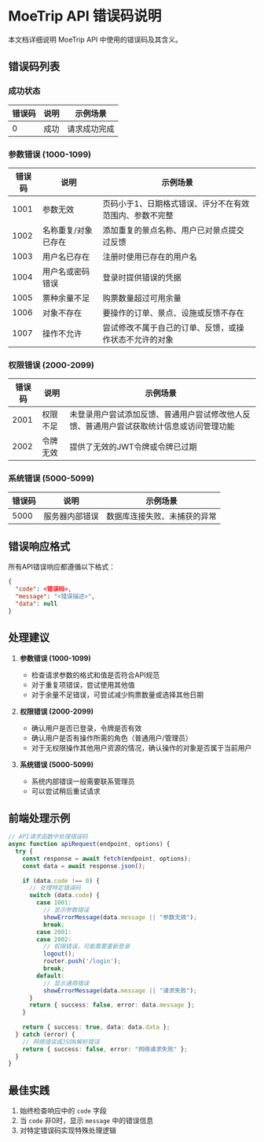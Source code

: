 # MoeTrip API 错误码说明

本文档详细说明 MoeTrip API 中使用的错误码及其含义。

## 错误码列表

### 成功状态
| 错误码 | 说明 | 示例场景 |
|--------|------|----------|
| 0 | 成功 | 请求成功完成 |

### 参数错误 (1000-1099)
| 错误码 | 说明 | 示例场景 |
|--------|------|----------|
| 1001 | 参数无效 | 页码小于1、日期格式错误、评分不在有效范围内、参数不完整 |
| 1002 | 名称重复/对象已存在 | 添加重复的景点名称、用户已对景点提交过反馈 |
| 1003 | 用户名已存在 | 注册时使用已存在的用户名 |
| 1004 | 用户名或密码错误 | 登录时提供错误的凭据 |
| 1005 | 票种余量不足 | 购票数量超过可用余量 |
| 1006 | 对象不存在 | 要操作的订单、景点、设施或反馈不存在 |
| 1007 | 操作不允许 | 尝试修改不属于自己的订单、反馈，或操作状态不允许的对象 |

### 权限错误 (2000-2099)
| 错误码 | 说明 | 示例场景 |
|--------|------|----------|
| 2001 | 权限不足 | 未登录用户尝试添加反馈、普通用户尝试修改他人反馈、普通用户尝试获取统计信息或访问管理功能 |
| 2002 | 令牌无效 | 提供了无效的JWT令牌或令牌已过期 |

### 系统错误 (5000-5099)
| 错误码 | 说明 | 示例场景 |
|--------|------|----------|
| 5000 | 服务器内部错误 | 数据库连接失败、未捕获的异常 |

## 错误响应格式

所有API错误响应都遵循以下格式：

```json
{
  "code": <错误码>,
  "message": "<错误描述>",
  "data": null
}
```

## 处理建议

1. **参数错误 (1000-1099)**
   - 检查请求参数的格式和值是否符合API规范
   - 对于重复项错误，尝试使用其他值
   - 对于余量不足错误，可尝试减少购票数量或选择其他日期

2. **权限错误 (2000-2099)**
   - 确认用户是否已登录，令牌是否有效
   - 确认用户是否有操作所需的角色（普通用户/管理员）
   - 对于无权限操作其他用户资源的情况，确认操作的对象是否属于当前用户

3. **系统错误 (5000-5099)**
   - 系统内部错误一般需要联系管理员
   - 可以尝试稍后重试请求

## 前端处理示例

```typescript
// API请求函数中处理错误码
async function apiRequest(endpoint, options) {
  try {
    const response = await fetch(endpoint, options);
    const data = await response.json();
    
    if (data.code !== 0) {
      // 处理特定错误码
      switch (data.code) {
        case 1001:
          // 显示参数错误
          showErrorMessage(data.message || "参数无效");
          break;
        case 2001:
        case 2002:
          // 权限错误，可能需要重新登录
          logout();
          router.push('/login');
          break;
        default:
          // 显示通用错误
          showErrorMessage(data.message || "请求失败");
      }
      return { success: false, error: data.message };
    }
    
    return { success: true, data: data.data };
  } catch (error) {
    // 网络错误或JSON解析错误
    return { success: false, error: "网络请求失败" };
  }
}
```

## 最佳实践

1. 始终检查响应中的 `code` 字段
2. 当 `code` 非0时，显示 `message` 中的错误信息
3. 对特定错误码实现特殊处理逻辑
